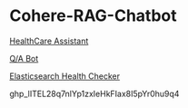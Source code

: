 # Cohere-RAG-Chatbot

[HealthCare Assistant]()

[Q/A Bot]() 

[Elasticsearch Health Checker]() 


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
